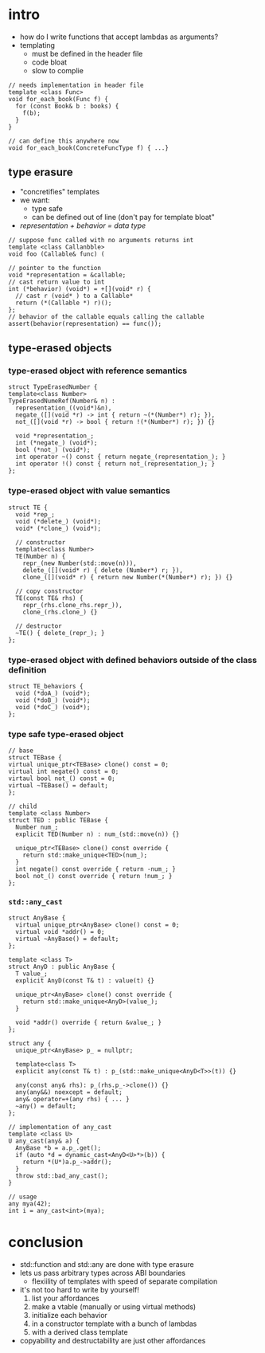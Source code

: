 # intro
* how do I write functions that accept lambdas as arguments?
* templating
  * must be defined in the header file
  * code bloat
  * slow to complie

```
// needs implementation in header file
template <class Func>
void for_each_book(Func f) {
  for (const Book& b : books) {
    f(b);
  }
}

// can define this anywhere now
void for_each_book(ConcreteFuncType f) { ...}
```

## type erasure
* "concretifies" templates
* we want:
  * type safe
  * can be defined out of line (don't pay for template bloat"
* *representation + behavior = data type*

```
// suppose func called with no arguments returns int
template <class Callanbble>
void foo (Callable& func) ( 

// pointer to the function
void *representation = &callable;
// cast return value to int
int (*behavior) (void*) = +[](void* r) {
  // cast r (void* ) to a Callable*
  return (*(Callable *) r)();
};
// behavior of the callable equals calling the callable
assert(behavior(representation) == func());
```

## type-erased objects

### type-erased object with reference semantics
```
struct TypeErasedNumber {
template<class Number> 
TypeErasedNumeRef(Number& n) :
  representation_((void*)&n),
  negate_([](void *r) -> int { return ~(*(Number*) r); }),
  not_([](void *r) -> bool { return !(*(Number*) r); }) {}

  void *representation_;
  int (*negate_) (void*);
  bool (*not_) (void*);
  int operator ~() const { return negate_(representation_); }
  int operator !() const { return not_(representation_); }
};
```

### type-erased object with value semantics
```
struct TE {
  void *rep_;
  void (*delete_) (void*);
  void* (*clone_) (void*);

  // constructor
  template<class Number>
  TE(Number n) {
    repr_(new Number(std::move(n))),
    delete_([](void* r) { delete (Number*) r; }),
    clone_([](void* r) { return new Number(*(Number*) r); }) {}

  // copy constructor
  TE(const TE& rhs) {
    repr_(rhs.clone_rhs.repr_)),
    clone_(rhs.clone_) {}

  // destructor
  ~TE() { delete_(repr_); }
};
```

### type-erased object with defined behaviors outside of the class definition

```
struct TE_behaviors {
  void (*doA_) (void*);
  void (*doB_) (void*);
  void (*doC_) (void*);
};
```

### type safe type-erased object

```
// base
struct TEBase {
virtual unique_ptr<TEBase> clone() const = 0;
virtual int negate() const = 0;
virtaul bool not_() const = 0;
virtual ~TEBase() = default;
};

// child
template <class Number>
struct TED : public TEBase {
  Number num_;
  explicit TED(Number n) : num_(std::move(n)) {}

  unique_ptr<TEBase> clone() const override {
    return std::make_unique<TED>(num_);
  }
  int negate() const override { return -num_; }
  bool not_() const override { return !num_; }
};

```

### `std::any_cast`

```
struct AnyBase {
  virtual unique_ptr<AnyBase> clone() const = 0;
  virtual void *addr() = 0;
  virtual ~AnyBase() = default;
};

template <class T>
struct AnyD : public AnyBase {
  T value_;
  explicit AnyD(const T& t) : value(t) {}
  
  unique_ptr<AnyBase> clone() const override {
    return std::make_unique<AnyD>(value_);
  }

  void *addr() override { return &value_; }
};

struct any {
  unique_ptr<AnyBase> p_ = nullptr;

  template<class T>
  explicit any(const T& t) : p_(std::make_unique<AnyD<T>>(t)) {}

  any(const any& rhs): p_(rhs.p_->clone()) {}
  any(any&&) noexcept = default;
  any& operator=+(any rhs) { ... }
  ~any() = default;
};

// implementation of any_cast
template <class U>
U any_cast(any& a) {
  AnyBase *b = a.p_.get();
  if (auto *d = dynamic_cast<AnyD<U>*>(b)) {
    return *(U*)a.p_->addr();
  }
  throw std::bad_any_cast();
}

// usage
any mya(42);
int i = any_cast<int>(mya);
```

# conclusion
* std::function and std::any are done with type erasure
* lets us pass arbitrary types across ABI boundaries
  * flexiility of templates with speed of separate compilation
* it's not too hard to write by yourself!
  1. list your affordances
  2. make a vtable (manually or using virtual methods)
  3. initialize each behavior
    1. in a constructor template with a bunch of lambdas
    2. with a derived class template
* copyability and destructability are just other affordances
